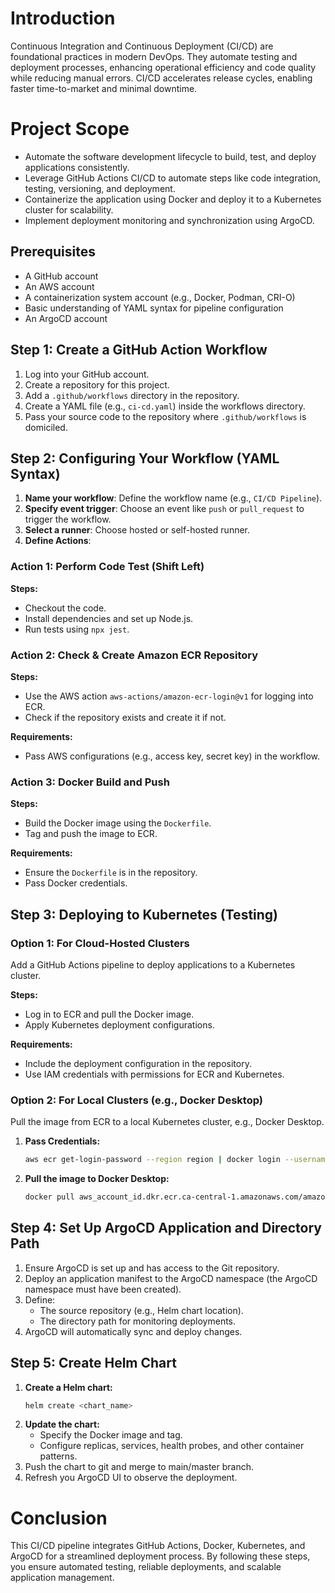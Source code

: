 # Introduction

Continuous Integration and Continuous Deployment (CI/CD) are foundational practices in modern DevOps. They automate testing and deployment processes, enhancing operational efficiency and code quality while reducing manual errors. CI/CD accelerates release cycles, enabling faster time-to-market and minimal downtime.

# Project Scope

- Automate the software development lifecycle to build, test, and deploy applications consistently.
- Leverage GitHub Actions CI/CD to automate steps like code integration, testing, versioning, and deployment.
- Containerize the application using Docker and deploy it to a Kubernetes cluster for scalability.
- Implement deployment monitoring and synchronization using ArgoCD.

## Prerequisites

- A GitHub account
- An AWS account
- A containerization system account (e.g., Docker, Podman, CRI-O)
- Basic understanding of YAML syntax for pipeline configuration
- An ArgoCD account

## Step 1: Create a GitHub Action Workflow

1. Log into your GitHub account.
2. Create a repository for this project.
3. Add a `.github/workflows` directory in the repository.
4. Create a YAML file (e.g., `ci-cd.yaml`) inside the workflows directory.
5. Pass your source code to the repository where `.github/workflows` is domiciled.

## Step 2: Configuring Your Workflow (YAML Syntax)

1. **Name your workflow**: Define the workflow name (e.g., `CI/CD Pipeline`).
2. **Specify event trigger**: Choose an event like `push` or `pull_request` to trigger the workflow.
3. **Select a runner**: Choose hosted or self-hosted runner.
4. **Define Actions**:

### Action 1: Perform Code Test (Shift Left)

**Steps:**

- Checkout the code.
- Install dependencies and set up Node.js.
- Run tests using `npx jest`.

### Action 2: Check & Create Amazon ECR Repository

**Steps:**

- Use the AWS action `aws-actions/amazon-ecr-login@v1` for logging into ECR.
- Check if the repository exists and create it if not.

**Requirements:**

- Pass AWS configurations (e.g., access key, secret key) in the workflow.

### Action 3: Docker Build and Push

**Steps:**

- Build the Docker image using the `Dockerfile`.
- Tag and push the image to ECR.

**Requirements:**

- Ensure the `Dockerfile` is in the repository.
- Pass Docker credentials.

## Step 3: Deploying to Kubernetes (Testing)

### Option 1: For Cloud-Hosted Clusters

Add a GitHub Actions pipeline to deploy applications to a Kubernetes cluster.

**Steps:**

- Log in to ECR and pull the Docker image.
- Apply Kubernetes deployment configurations.

**Requirements:**

- Include the deployment configuration in the repository.
- Use IAM credentials with permissions for ECR and Kubernetes.

### Option 2: For Local Clusters (e.g., Docker Desktop)

Pull the image from ECR to a local Kubernetes cluster, e.g., Docker Desktop.

1. **Pass Credentials:**  
   ```bash
   aws ecr get-login-password --region region | docker login --username AWS --password-stdin aws_account_id.dkr.ecr.region.amazonaws.com
2. **Pull the image to Docker Desktop:**
    ```bash
   docker pull aws_account_id.dkr.ecr.ca-central-1.amazonaws.com/amazonlinux:latest
## Step 4: Set Up ArgoCD Application and Directory Path

1. Ensure ArgoCD is set up and has access to the Git repository.
2. Deploy an application manifest to the ArgoCD namespace (the ArgoCD namespace must have been created).
3. Define:
   - The source repository (e.g., Helm chart location).
   - The directory path for monitoring deployments.
4. ArgoCD will automatically sync and deploy changes.

## Step 5: Create Helm Chart

1. **Create a Helm chart:**  
   ```bash
   helm create <chart_name>
2. **Update the chart:**
   - Specify the Docker image and tag.
   - Configure replicas, services, health probes, and other container patterns.
3. Push the chart to git and merge to main/master branch.
4. Refresh you ArgoCD UI to observe the deployment.
# Conclusion
This CI/CD pipeline integrates GitHub Actions, Docker, Kubernetes, and ArgoCD for a streamlined deployment process. By following these steps, you ensure automated testing, reliable deployments, and scalable application management.



